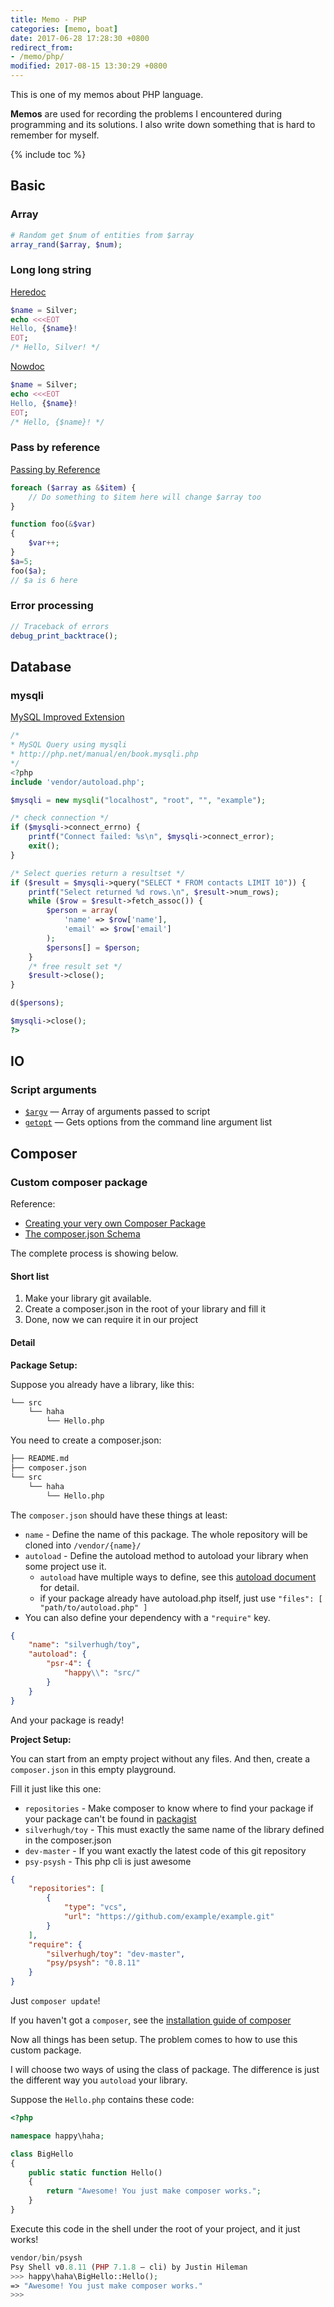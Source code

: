 ```yaml
---
title: Memo - PHP
categories: [memo, boat]
date: 2017-06-28 17:28:30 +0800
redirect_from: 
- /memo/php/
modified: 2017-08-15 13:30:29 +0800
---
```


This is one of my memos about PHP language.

**Memos** are used for recording the problems I encountered during programming and its solutions. I also write down something that is hard to remember for myself.

<!--shoreline-->

{% include toc %}

## Basic

### Array

``` php
# Random get $num of entities from $array
array_rand($array, $num);
```

### Long long string

[Heredoc](http://php.net/manual/en/language.types.string.php#language.types.string.syntax.heredoc)

``` php
$name = Silver;
echo <<<EOT
Hello, {$name}!
EOT;
/* Hello, Silver! */
```

[Nowdoc](http://php.net/manual/en/language.types.string.php#language.types.string.syntax.nowdoc)

``` php
$name = Silver;
echo <<<EOT
Hello, {$name}!
EOT;
/* Hello, {$name}! */
```

### Pass by reference

[Passing by Reference](http://php.net/manual/en/language.references.pass.php)

``` php
foreach ($array as &$item) {
    // Do something to $item here will change $array too
}

function foo(&$var)
{
    $var++;
}
$a=5;
foo($a);
// $a is 6 here
```

### Error processing

``` php
// Traceback of errors
debug_print_backtrace();
```

## Database

### mysqli

[MySQL Improved Extension](http://php.net/manual/en/book.mysqli.php)

```php
/*
* MySQL Query using mysqli
* http://php.net/manual/en/book.mysqli.php
*/
<?php
include 'vendor/autoload.php';

$mysqli = new mysqli("localhost", "root", "", "example");

/* check connection */
if ($mysqli->connect_errno) {
    printf("Connect failed: %s\n", $mysqli->connect_error);
    exit();
}

/* Select queries return a resultset */
if ($result = $mysqli->query("SELECT * FROM contacts LIMIT 10")) {
    printf("Select returned %d rows.\n", $result->num_rows);
    while ($row = $result->fetch_assoc()) {
        $person = array(
            'name' => $row['name'],
            'email' => $row['email']
        );
        $persons[] = $person;
    }
    /* free result set */
    $result->close();
}

d($persons);

$mysqli->close();
?>
```

## IO

### Script arguments

- [`$argv`](http://php.net/manual/en/reserved.variables.argv.php) — Array of arguments passed to script
- [`getopt`](http://php.net/manual/en/function.getopt.php) — Gets options from the command line argument list

## Composer

### Custom composer package

Reference:
- [Creating your very own Composer Package](https://knpuniversity.com/screencast/question-answer-day/create-composer-package)
- [The composer.json Schema](https://getcomposer.org/doc/04-schema.md#json-schema)

The complete process is showing below.

#### Short list

1. Make your library git available.
1. Create a composer.json in the root of your library and fill it
1. Done, now we can require it in our project

#### Detail

**Package Setup:**

Suppose you already have a library, like this:

``` sh
└── src
    └── haha
        └── Hello.php
```

You need to create a composer.json:

``` sh
├── README.md
├── composer.json
└── src
    └── haha
        └── Hello.php
```

The `composer.json` should have these things at least:

- `name` - Define the name of this package. The whole repository will be cloned into `/vendor/{name}/`
- `autoload` - Define the autoload method to autoload your library when some project use it.
  - `autoload` have multiple ways to define, see this [autoload document](https://getcomposer.org/doc/04-schema.md#autoload) for detail.
  - if your package already have autoload.php itself, just use `"files": [ "path/to/autoload.php" ]`
- You can also define your dependency with a `"require"` key.

```json
{
    "name": "silverhugh/toy",
    "autoload": {
        "psr-4": {
            "happy\\": "src/"
        }
    }
}
```

And your package is ready!

**Project Setup:**

You can start from an empty project without any files. And then, create a `composer.json` in this empty playground.

Fill it just like this one:

- `repositories` - Make composer to know where to find your package if your package can't be found in [packagist](https://packagist.org/)
- `silverhugh/toy` - This must exactly the same name of the library defined in the composer.json
- `dev-master` - If you want exactly the latest code of this git repository
- `psy-psysh` - This php cli is just awesome

``` json
{
    "repositories": [
        {
            "type": "vcs",
            "url": "https://github.com/example/example.git"
        }
    ],
    "require": {
        "silverhugh/toy": "dev-master",
        "psy/psysh": "0.8.11"
    }
}
```

Just `composer update`!

If you haven't got a `composer`, see the [installation guide of composer](http://localhost:4000/memo/boat/memo-laravel/#install-composer)

Now all things has been setup. The problem comes to how to use this custom package.

 I will choose two ways of using the class of package. The difference is just the different way you `autoload` your library.

Suppose the `Hello.php` contains these code:

``` php
<?php

namespace happy\haha;

class BigHello
{
    public static function Hello()
    {
        return "Awesome! You just make composer works.";
    }
}
```

Execute this code in the shell under the root of your project, and it just works!

``` php
vendor/bin/psysh
Psy Shell v0.8.11 (PHP 7.1.8 — cli) by Justin Hileman
>>> happy\haha\BigHello::Hello();
=> "Awesome! You just make composer works."
>>>
```
